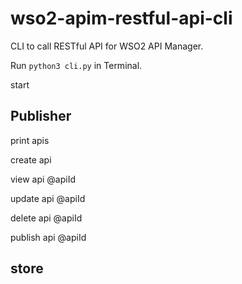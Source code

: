 # wso2-apim-restful-api-cli
CLI to call RESTful API for WSO2 API Manager.

Run `python3 cli.py` in Terminal.

start

## Publisher

print apis

create api

view api @apiId

update api @apiId

delete api @apiId

publish api @apiId

## store
